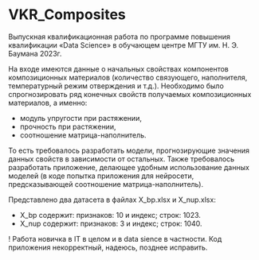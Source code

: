 # VKR_Composites

Выпускная квалификационная работа по программе повышения квалификации «Data Science» в обучающем центре МГТУ им. Н. Э. Баумана 2023г.

На входе имеются данные о начальных свойствах компонентов композиционных материалов (количество связующего, наполнителя, температурный режим отверждения и т.д.).
Необходимо было спрогнозировать ряд конечных свойств получаемых композиционных материалов, а именно: 
- модуль упругости при растяжении,
- прочность при растяжении,
- соотношение матрица-наполнитель.

То есть требовалось разработать модели, прогнозирующие значения данных свойств в зависимости от остальных.
Также требовалось разработать приложение, делающее удобным использование данных моделей (в коде попытка приложения для нейросети, предсказывающей соотношение матрица-наполнитель).

Представлено два датасета в файлах X_bp.xlsx и Х_nup.xlsx:
- X_bp содержит: признаков: 10 и индекс; строк: 1023.
- X_nup содержит: признаков: 3 и индекс; строк: 1040.

! Работа новичка в IT в целом и в data sience в частности. Код приложения некорректный, надеюсь, позднее исправить.
